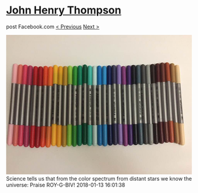 # [John Henry Thompson](../README.md)
post Facebook.com
[< Previous](2018-01-14-1.md) [Next >](2018-01-13-2.md)

[![](../media/2018-01-13/Timeline-Photos-Science-tells-us-that-from-the-color-spectrum-fr.jpg)](../README.md)
Science tells us that from the color spectrum from distant stars we know the universe: Praise ROY-G-BIV!
2018-01-13 16:01:38
